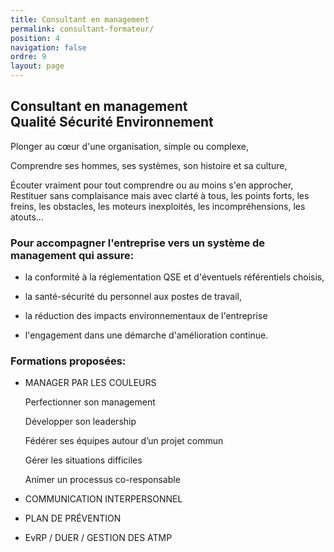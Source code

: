 ```yaml
---
title: Consultant en management
permalink: consultant-formateur/
position: 4
navigation: false
ordre: 9
layout: page
---
```


## Consultant en management <br> Qualité Sécurité Environnement

Plonger au cœur d'une organisation, simple ou complexe,

Comprendre ses hommes, ses systèmes, son histoire et sa culture,

Écouter vraiment pour tout comprendre ou au moins s'en approcher,
​
Restituer sans complaisance mais avec clarté à tous, les points forts, les freins, les obstacles, les moteurs inexploités, les incompréhensions, les atouts...

### Pour accompagner l'entreprise vers un système de management qui assure:

* la conformité à la réglementation QSE et d'éventuels référentiels choisis,

* la santé-sécurité du personnel aux postes de travail,

* la réduction des impacts environnementaux de l'entreprise

* l'engagement dans une démarche d'amélioration continue.

### Formations proposées:

* MANAGER PAR LES COULEURS

  Perfectionner son management

  Développer son leadership

  Fédérer ses équipes autour d’un projet commun

  Gérer les situations difficiles

  Animer un processus co-responsable

* COMMUNICATION INTERPERSONNEL

* PLAN DE PRÉVENTION

* EvRP / DUER / GESTION DES ATMP